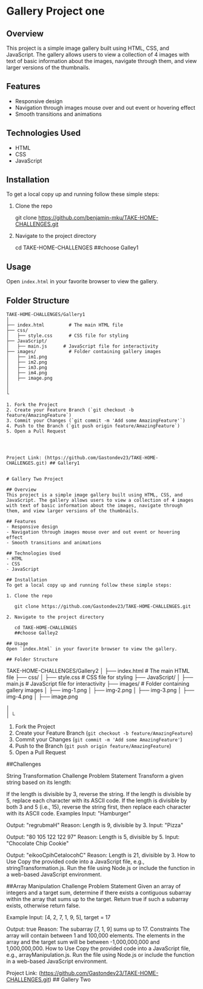 # Gallery Project one

## Overview

This project is a simple image gallery built using HTML, CSS, and JavaScript. The gallery allows users to view a collection of 4 images with text of basic information about the images, navigate through them, and view larger versions of the thumbnails.

## Features

- Responsive design
- Navigation through images mouse over and out event or hovering effect
- Smooth transitions and animations

## Technologies Used

- HTML
- CSS
- JavaScript

## Installation

To get a local copy up and running follow these simple steps:

1. Clone the repo

   git clone https://github.com/benjamin-mku/TAKE-HOME-CHALLENGES.git

2. Navigate to the project directory

   cd TAKE-HOME-CHALLENGES
   ##choose Galley1

## Usage

Open `index.html` in your favorite browser to view the gallery.

## Folder Structure

```
TAKE-HOME-CHALLENGES/Gallery1
│
├── index.html         # The main HTML file
├── css/
│   ├── style.css      # CSS file for styling
├── JavaScript/
│   ├── main.js      # JavaScript file for interactivity
├── images/            # Folder containing gallery images
│   ├── im1.png
│   ├── im2.png
│   ├── im3.png
│   ├── im4.png
│   ├── image.png
│
│
└

1. Fork the Project
2. Create your Feature Branch (`git checkout -b feature/AmazingFeature`)
3. Commit your Changes (`git commit -m 'Add some AmazingFeature'`)
4. Push to the Branch (`git push origin feature/AmazingFeature`)
5. Open a Pull Request




Project Link: (https://github.com/Gastondev23/TAKE-HOME-CHALLENGES.git) ## Gallery1


# Gallery Two Project

## Overview
This project is a simple image gallery built using HTML, CSS, and JavaScript. The gallery allows users to view a collection of 4 images with text of basic information about the images, navigate through them, and view larger versions of the thumbnails.

## Features
- Responsive design
- Navigation through images mouse over and out event or hovering effect
- Smooth transitions and animations

## Technologies Used
- HTML
- CSS
- JavaScript

## Installation
To get a local copy up and running follow these simple steps:

1. Clone the repo

   git clone https://github.com/Gastondev23/TAKE-HOME-CHALLENGES.git

2. Navigate to the project directory

   cd TAKE-HOME-CHALLENGES
   ##choose Galley2

## Usage
Open `index.html` in your favorite browser to view the gallery.

## Folder Structure
```

TAKE-HOME-CHALLENGES/Gallery2
│
├── index.html # The main HTML file
├── css/
│ ├── style.css # CSS file for styling
├── JavaScript/
│ ├── main.js # JavaScript file for interactivity
├── images/ # Folder containing gallery images
│ ├── img-1.png
│ ├── img-2.png
│ ├── img-3.png
│ ├── img-4.png
│ ├── image.png

│  
│
└

1. Fork the Project
2. Create your Feature Branch (`git checkout -b feature/AmazingFeature`)
3. Commit your Changes (`git commit -m 'Add some AmazingFeature'`)
4. Push to the Branch (`git push origin feature/AmazingFeature`)
5. Open a Pull Request

##Challenges

String Transformation Challenge
Problem Statement
Transform a given string based on its length:

If the length is divisible by 3, reverse the string.
If the length is divisible by 5, replace each character with its ASCII code.
If the length is divisible by both 3 and 5 (i.e., 15), reverse the string first, then replace each character with its ASCII code.
Examples
Input: "Hamburger"

Output: "regrubmaH"
Reason: Length is 9, divisible by 3.
Input: "Pizza"

Output: "80 105 122 122 97"
Reason: Length is 5, divisible by 5.
Input: "Chocolate Chip Cookie"

Output: "eikooCpihCetalocohC"
Reason: Length is 21, divisible by 3.
How to Use
Copy the provided code into a JavaScript file, e.g., stringTransformation.js.
Run the file using Node.js or include the function in a web-based JavaScript environment.

##Array Manipulation Challenge
Problem Statement
Given an array of integers and a target sum, determine if there exists a contiguous subarray within the array that sums up to the target. Return true if such a subarray exists, otherwise return false.

Example
Input: [4, 2, 7, 1, 9, 5], target = 17

Output: true
Reason: The subarray [7, 1, 9] sums up to 17.
Constraints
The array will contain between 1 and 100,000 elements.
The elements in the array and the target sum will be between -1,000,000,000 and 1,000,000,000.
How to Use
Copy the provided code into a JavaScript file, e.g., arrayManipulation.js.
Run the file using Node.js or include the function in a web-based JavaScript environment.

Project Link: (https://github.com/Gastondev23/TAKE-HOME-CHALLENGES.git) ## Gallery Two
